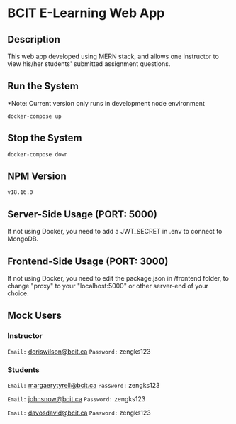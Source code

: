 # BCIT E-Learning Web App

## Description

This web app developed using MERN stack, and allows one instructor to view his/her students' submitted assignment questions.

## Run the System

\*Note: Current version only runs in development node environment

`docker-compose up`

## Stop the System

`docker-compose down`

## NPM Version

`v18.16.0`

## Server-Side Usage (PORT: 5000)

If not using Docker, you need to add a JWT_SECRET in .env to connect to MongoDB.

## Frontend-Side Usage (PORT: 3000)

If not using Docker, you need to edit the package.json in /frontend folder, to change "proxy" to your "localhost:5000" or other server-end of your choice.

## Mock Users

### Instructor

`Email:` doriswilson@bcit.ca
`Password:` zengks123

### Students

`Email:` margaerytyrell@bcit.ca
`Password:` zengks123

`Email:` johnsnow@bcit.ca
`Password:` zengks123

`Email:` davosdavid@bcit.ca
`Password:` zengks123
